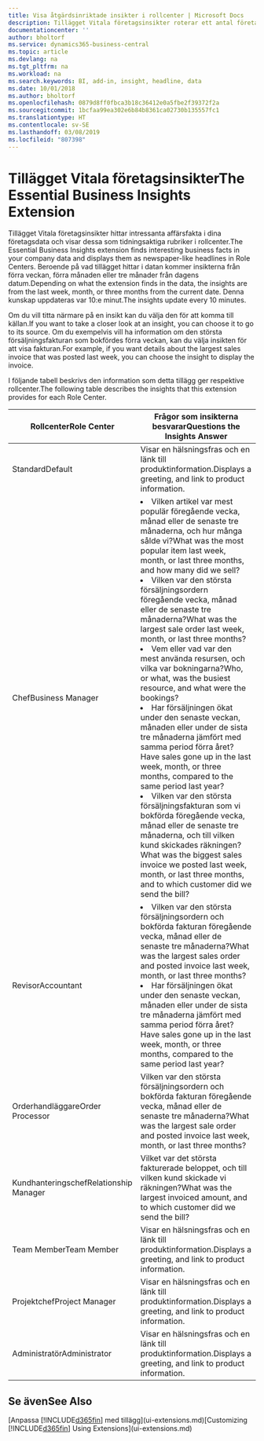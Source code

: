 ```yaml
---
title: Visa åtgärdsinriktade insikter i rollcenter | Microsoft Docs
description: Tillägget Vitala företagsinsikter roterar ett antal företagsinsikter om rollcenter.
documentationcenter: ''
author: bholtorf
ms.service: dynamics365-business-central
ms.topic: article
ms.devlang: na
ms.tgt_pltfrm: na
ms.workload: na
ms.search.keywords: BI, add-in, insight, headline, data
ms.date: 10/01/2018
ms.author: bholtorf
ms.openlocfilehash: 0879d8ff0fbca3b18c36412e0a5fbe2f39372f2a
ms.sourcegitcommit: 1bcfaa99ea302e6b84b8361ca02730b135557fc1
ms.translationtype: HT
ms.contentlocale: sv-SE
ms.lasthandoff: 03/08/2019
ms.locfileid: "807398"
---
```

# <a name="the-essential-business-insights-extension"></a><span data-ttu-id="99d5b-103">Tillägget Vitala företagsinsikter</span><span class="sxs-lookup"><span data-stu-id="99d5b-103">The Essential Business Insights Extension</span></span>
<span data-ttu-id="99d5b-104">Tillägget Vitala företagsinsikter hittar intressanta affärsfakta i dina företagsdata och visar dessa som tidningsaktiga rubriker i rollcenter.</span><span class="sxs-lookup"><span data-stu-id="99d5b-104">The Essential Business Insights extension finds interesting business facts in your company data and displays them as newspaper-like headlines in Role Centers.</span></span> <span data-ttu-id="99d5b-105">Beroende på vad tillägget hittar i datan kommer insikterna från förra veckan, förra månaden eller tre månader från dagens datum.</span><span class="sxs-lookup"><span data-stu-id="99d5b-105">Depending on what the extension finds in the data, the insights are from the last week, month, or three months from the current date.</span></span> <span data-ttu-id="99d5b-106">Denna kunskap uppdateras var 10:e minut.</span><span class="sxs-lookup"><span data-stu-id="99d5b-106">The insights update every 10 minutes.</span></span>  

<span data-ttu-id="99d5b-107">Om du vill titta närmare på en insikt kan du välja den för att komma till källan.</span><span class="sxs-lookup"><span data-stu-id="99d5b-107">If you want to take a closer look at an insight, you can choose it to go to its source.</span></span> <span data-ttu-id="99d5b-108">Om du exempelvis vill ha information om den största försäljningsfakturan som bokfördes förra veckan, kan du välja insikten för att visa fakturan.</span><span class="sxs-lookup"><span data-stu-id="99d5b-108">For example, if you want details about the largest sales invoice that was posted last week, you can choose the insight to display the invoice.</span></span>

<span data-ttu-id="99d5b-109">I följande tabell beskrivs den information som detta tillägg ger respektive rollcenter.</span><span class="sxs-lookup"><span data-stu-id="99d5b-109">The following table describes the insights that this extension provides for each Role Center.</span></span>

|<span data-ttu-id="99d5b-110">Rollcenter</span><span class="sxs-lookup"><span data-stu-id="99d5b-110">Role Center</span></span>|<span data-ttu-id="99d5b-111">Frågor som insikterna besvarar</span><span class="sxs-lookup"><span data-stu-id="99d5b-111">Questions the Insights Answer</span></span>|
|----|-----|
|<span data-ttu-id="99d5b-112">Standard</span><span class="sxs-lookup"><span data-stu-id="99d5b-112">Default</span></span>|<span data-ttu-id="99d5b-113">Visar en hälsningsfras och en länk till produktinformation.</span><span class="sxs-lookup"><span data-stu-id="99d5b-113">Displays a greeting, and link to product information.</span></span>|
|<span data-ttu-id="99d5b-114">Chef</span><span class="sxs-lookup"><span data-stu-id="99d5b-114">Business Manager</span></span>|<li> <span data-ttu-id="99d5b-115">Vilken artikel var mest populär föregående vecka, månad eller de senaste tre månaderna, och hur många sålde vi?</span><span class="sxs-lookup"><span data-stu-id="99d5b-115">What was the most popular item last week, month, or last three months, and how many did we sell?</span></span><br><li> <span data-ttu-id="99d5b-116">Vilken var den största försäljningsordern föregående vecka, månad eller de senaste tre månaderna?</span><span class="sxs-lookup"><span data-stu-id="99d5b-116">What was the largest sale order last week, month, or last three months?</span></span><br><li> <span data-ttu-id="99d5b-117">Vem eller vad var den mest använda resursen, och vilka var bokningarna?</span><span class="sxs-lookup"><span data-stu-id="99d5b-117">Who, or what, was the busiest resource, and what were the bookings?</span></span><br><li> <span data-ttu-id="99d5b-118">Har försäljningen ökat under den senaste veckan, månaden eller under de sista tre månaderna jämfört med samma period förra året?</span><span class="sxs-lookup"><span data-stu-id="99d5b-118">Have sales gone up in the last week, month, or three months, compared to the same period last year?</span></span><br><li> <span data-ttu-id="99d5b-119">Vilken var den största försäljningsfakturan som vi bokförda föregående vecka, månad eller de senaste tre månaderna, och till vilken kund skickades räkningen?</span><span class="sxs-lookup"><span data-stu-id="99d5b-119">What was the biggest sales invoice we posted last week, month, or last three months, and to which customer did we send the bill?</span></span></li> |
|<span data-ttu-id="99d5b-120">Revisor</span><span class="sxs-lookup"><span data-stu-id="99d5b-120">Accountant</span></span>|<li> <span data-ttu-id="99d5b-121">Vilken var den största försäljningsordern och bokförda fakturan föregående vecka, månad eller de senaste tre månaderna?</span><span class="sxs-lookup"><span data-stu-id="99d5b-121">What was the largest sales order and posted invoice last week, month, or last three months?</span></span><br><li> <span data-ttu-id="99d5b-122">Har försäljningen ökat under den senaste veckan, månaden eller under de sista tre månaderna jämfört med samma period förra året?</span><span class="sxs-lookup"><span data-stu-id="99d5b-122">Have sales gone up in the last week, month, or three months, compared to the same period last year?</span></span> |
|<span data-ttu-id="99d5b-123">Orderhandläggare</span><span class="sxs-lookup"><span data-stu-id="99d5b-123">Order Processor</span></span>| <span data-ttu-id="99d5b-124">Vilken var den största försäljningsordern och bokförda fakturan föregående vecka, månad eller de senaste tre månaderna?</span><span class="sxs-lookup"><span data-stu-id="99d5b-124">What was the largest sale order and posted invoice last week, month, or last three months?</span></span>|
|<span data-ttu-id="99d5b-125">Kundhanteringschef</span><span class="sxs-lookup"><span data-stu-id="99d5b-125">Relationship Manager</span></span>| <span data-ttu-id="99d5b-126">Vilket var det största fakturerade beloppet, och till vilken kund skickade vi räkningen?</span><span class="sxs-lookup"><span data-stu-id="99d5b-126">What was the largest invoiced amount, and to which customer did we send the bill?</span></span>|
|<span data-ttu-id="99d5b-127">Team Member</span><span class="sxs-lookup"><span data-stu-id="99d5b-127">Team Member</span></span>| <span data-ttu-id="99d5b-128">Visar en hälsningsfras och en länk till produktinformation.</span><span class="sxs-lookup"><span data-stu-id="99d5b-128">Displays a greeting, and link to product information.</span></span>|
|<span data-ttu-id="99d5b-129">Projektchef</span><span class="sxs-lookup"><span data-stu-id="99d5b-129">Project Manager</span></span>| <span data-ttu-id="99d5b-130">Visar en hälsningsfras och en länk till produktinformation.</span><span class="sxs-lookup"><span data-stu-id="99d5b-130">Displays a greeting, and link to product information.</span></span>|
|<span data-ttu-id="99d5b-131">Administratör</span><span class="sxs-lookup"><span data-stu-id="99d5b-131">Administrator</span></span>| <span data-ttu-id="99d5b-132">Visar en hälsningsfras och en länk till produktinformation.</span><span class="sxs-lookup"><span data-stu-id="99d5b-132">Displays a greeting, and link to product information.</span></span>|

## <a name="see-also"></a><span data-ttu-id="99d5b-133">Se även</span><span class="sxs-lookup"><span data-stu-id="99d5b-133">See Also</span></span>
<span data-ttu-id="99d5b-134">[Anpassa [!INCLUDE[d365fin](includes/d365fin_md.md)] med tillägg](ui-extensions.md)</span><span class="sxs-lookup"><span data-stu-id="99d5b-134">[Customizing [!INCLUDE[d365fin](includes/d365fin_md.md)] Using Extensions](ui-extensions.md)</span></span>
